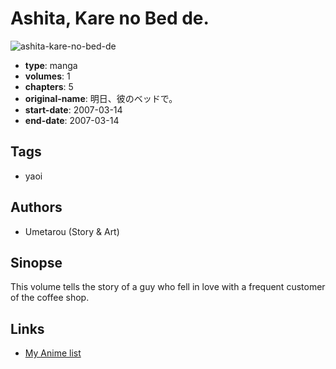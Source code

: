 # Ashita, Kare no Bed de.

![ashita-kare-no-bed-de](https://cdn.myanimelist.net/images/manga/4/195479.jpg)

-   **type**: manga
-   **volumes**: 1
-   **chapters**: 5
-   **original-name**: 明日、彼のベッドで。
-   **start-date**: 2007-03-14
-   **end-date**: 2007-03-14

## Tags

-   yaoi

## Authors

-   Umetarou (Story & Art)

## Sinopse

This volume tells the story of a guy who fell in love with a frequent customer of the coffee shop.

## Links

-   [My Anime list](https://myanimelist.net/manga/35677/Ashita_Kare_no_Bed_de)
